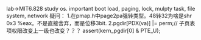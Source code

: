 lab->MIT6.828 study os. important boot load, paging, lock, mulpty task, file system, network
疑问：
1.在pmap.h中page2pa强转类型。48转32为啥是shr 0x3 %eax。不是直接舍弃，而是位移3bit.
2.pgdir[PDX(va)] |= perm;// 子页表项权限改变上一级也改变？？？ assert(kern_pgdir[0] & PTE_U);
